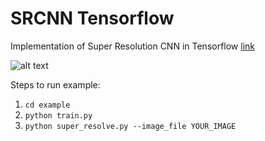# SRCNN Tensorflow
Implementation of Super Resolution CNN in Tensorflow 
[link](https://www.researchgate.net/profile/Chen_Change_Loy/publication/264552416_Lecture_Notes_in_Computer_Science/links/53e583e50cf25d674e9c280e/Lecture-Notes-in-Computer-Science.pdf "SRCNN")

![alt text](https://github.com/tjvandal/srcnn-tensorflow/blob/master/example/yosemite.jpg "Yosemite National Park LR")

Steps to run example:
1. `cd example`
2. `python train.py`
3. `python super_resolve.py --image_file YOUR_IMAGE`
